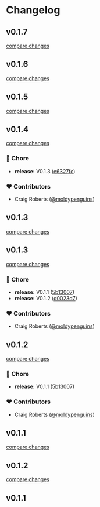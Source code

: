 # Changelog


## v0.1.7

[compare changes](https://github.com/moldypenguins/nuxt-gsuite/compare/v0.1.6...v0.1.7)

## v0.1.6

[compare changes](https://github.com/moldypenguins/nuxt-gsuite/compare/v0.1.5...v0.1.6)

## v0.1.5

[compare changes](https://github.com/moldypenguins/nuxt-gsuite/compare/v0.1.4...v0.1.5)

## v0.1.4

[compare changes](https://github.com/moldypenguins/nuxt-gsuite/compare/v0.1.3...v0.1.4)

### 🏡 Chore

- **release:** V0.1.3 ([e6327fc](https://github.com/moldypenguins/nuxt-gsuite/commit/e6327fc))

### ❤️ Contributors

- Craig Roberts ([@moldypenguins](http://github.com/moldypenguins))

## v0.1.3

[compare changes](https://github.com/moldypenguins/nuxt-gsuite/compare/v0.1.3...v0.1.3)

## v0.1.3

[compare changes](https://github.com/moldypenguins/nuxt-gsuite/compare/v0.1.2...v0.1.3)

### 🏡 Chore

- **release:** V0.1.1 ([5b13007](https://github.com/moldypenguins/nuxt-gsuite/commit/5b13007))
- **release:** V0.1.2 ([d0023d7](https://github.com/moldypenguins/nuxt-gsuite/commit/d0023d7))

### ❤️ Contributors

- Craig Roberts ([@moldypenguins](http://github.com/moldypenguins))

## v0.1.2

[compare changes](https://github.com/moldypenguins/nuxt-gsuite/compare/v0.1.2...v0.1.2)

### 🏡 Chore

- **release:** V0.1.1 ([5b13007](https://github.com/moldypenguins/nuxt-gsuite/commit/5b13007))

### ❤️ Contributors

- Craig Roberts ([@moldypenguins](http://github.com/moldypenguins))

## v0.1.1

[compare changes](https://github.com/moldypenguins/nuxt-gsuite/compare/v0.1.2...v0.1.1)

## v0.1.2

[compare changes](https://github.com/moldypenguins/nuxt-gsuite/compare/v0.1.1...v0.1.2)

## v0.1.1

